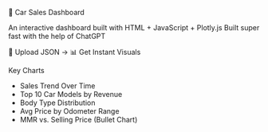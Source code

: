 🚗 Car Sales Dashboard

An interactive dashboard built with HTML + JavaScript + Plotly.js
Built super fast with the help of ChatGPT

📁 Upload JSON → 📊 Get Instant Visuals

Key Charts

- Sales Trend Over Time
- Top 10 Car Models by Revenue
- Body Type Distribution
- Avg Price by Odometer Range
- MMR vs. Selling Price (Bullet Chart)

